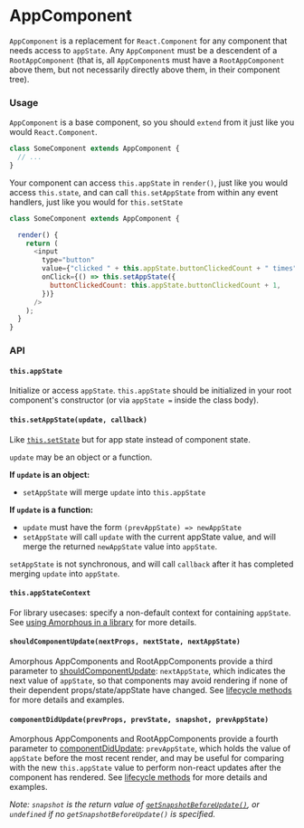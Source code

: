 # AppComponent

`AppComponent` is a replacement for `React.Component` for any component that
needs access to `appState`. Any `AppComponent` must be a descendent of a
`RootAppComponent` (that is, all `AppComponent`s must have a `RootAppComponent`
above them, but not necessarily directly above them, in their component tree).

### Usage

`AppComponent` is a base component, so you should `extend` from it just
like you would `React.Component`.

```javascript
class SomeComponent extends AppComponent {
  // ...
}
```

Your component can access `this.appState` in `render()`, just like you would
access `this.state`, and can call `this.setAppState` from within any event
handlers, just like you would for `this.setState`

```javascript
class SomeComponent extends AppComponent {

  render() {
    return (
      <input
        type="button"
        value={"clicked " + this.appState.buttonClickedCount + " times"}
        onClick={() => this.setAppState({
          buttonClickedCount: this.appState.buttonClickedCount + 1,
        })}
      />
    );
  }
}
```

### API

#### `this.appState`

Initialize or access `appState`. `this.appState` should be initialized in your root
component's constructor (or via `appState =` inside the class body).

#### `this.setAppState(update, callback)`

Like [`this.setState`][setState] but for app state instead of component state.

[setState]: https://reactjs.org/docs/react-component.html#setstate

`update` may be an object or a function.

**If `update` is an object:**

 * `setAppState` will merge `update` into `this.appState`

**If `update` is a function:**

 * `update` must have the form `(prevAppState) => newAppState`
 * `setAppState` will call `update` with the current appState value, and will
   merge the returned `newAppState` value into `appState`.

`setAppState` is not synchronous, and will call `callback` after it has
completed merging `update` into `appState`.

#### `this.appStateContext`

For library usecases: specify a non-default context for containing `appState`. See
[using Amorphous in a library](using-amorphous-in-a-library.md) for more details.

#### `shouldComponentUpdate(nextProps, nextState, nextAppState)`

Amorphous AppComponents and RootAppComponents provide a third parameter to
[shouldComponentUpdate][shouldComponentUpdate]: `nextAppState`, which indicates
the next value of `appState`, so that components may avoid rendering if none
of their dependent props/state/appState have changed. See
[lifecycle methods](lifecycle-methods.md) for more details and examples.

[shouldComponentUpdate]: https://reactjs.org/docs/react-component.html#shouldcomponentupdate

#### `componentDidUpdate(prevProps, prevState, snapshot, prevAppState)`

Amorphous AppComponents and RootAppComponents provide a fourth parameter to
[componentDidUpdate][componentDidUpdate]: `prevAppState`, which holds
the value of `appState` before the most recent render, and may be useful
for comparing with the new `this.appState` value to perform non-react
updates after the component has rendered. See
[lifecycle methods](lifecycle-methods.md) for more details and examples.

*Note: `snapshot` is the return value of
[`getSnapshotBeforeUpdate()`][getSnapshotBeforeUpdate], or `undefined`
if no `getSnapshotBeforeUpdate()` is specified.*

[componentDidUpdate]: https://reactjs.org/docs/react-component.html#componentdidupdate
[getSnapshotBeforeUpdate]: https://reactjs.org/docs/react-component.html#getsnapshotbeforeupdate


